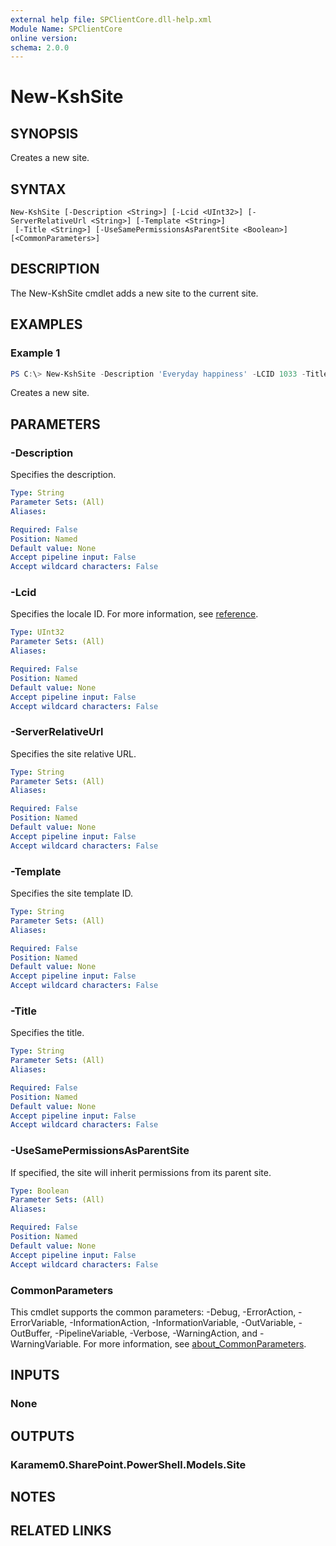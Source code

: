 ```yaml
---
external help file: SPClientCore.dll-help.xml
Module Name: SPClientCore
online version:
schema: 2.0.0
---
```


# New-KshSite

## SYNOPSIS
Creates a new site.

## SYNTAX

```
New-KshSite [-Description <String>] [-Lcid <UInt32>] [-ServerRelativeUrl <String>] [-Template <String>]
 [-Title <String>] [-UseSamePermissionsAsParentSite <Boolean>] [<CommonParameters>]
```

## DESCRIPTION
The New-KshSite cmdlet adds a new site to the current site.

## EXAMPLES

### Example 1
```powershell
PS C:\> New-KshSite -Description 'Everyday happiness' -LCID 1033 -Title 'Blog' -Url 'blog' -UseSamePermissionsAsParentSite $true -Template 'BLOG#0'
```

Creates a new site.

## PARAMETERS

### -Description
Specifies the description.

```yaml
Type: String
Parameter Sets: (All)
Aliases:

Required: False
Position: Named
Default value: None
Accept pipeline input: False
Accept wildcard characters: False
```

### -Lcid
Specifies the locale ID.
For more information, see [reference](https://docs.microsoft.com/ja-jp/openspecs/windows_protocols/ms-lcid/70feba9f-294e-491e-b6eb-56532684c37f).

```yaml
Type: UInt32
Parameter Sets: (All)
Aliases:

Required: False
Position: Named
Default value: None
Accept pipeline input: False
Accept wildcard characters: False
```

### -ServerRelativeUrl
Specifies the site relative URL.

```yaml
Type: String
Parameter Sets: (All)
Aliases:

Required: False
Position: Named
Default value: None
Accept pipeline input: False
Accept wildcard characters: False
```

### -Template
Specifies the site template ID.

```yaml
Type: String
Parameter Sets: (All)
Aliases:

Required: False
Position: Named
Default value: None
Accept pipeline input: False
Accept wildcard characters: False
```

### -Title
Specifies the title.

```yaml
Type: String
Parameter Sets: (All)
Aliases:

Required: False
Position: Named
Default value: None
Accept pipeline input: False
Accept wildcard characters: False
```

### -UseSamePermissionsAsParentSite
If specified, the site will inherit permissions from its parent site.

```yaml
Type: Boolean
Parameter Sets: (All)
Aliases:

Required: False
Position: Named
Default value: None
Accept pipeline input: False
Accept wildcard characters: False
```

### CommonParameters
This cmdlet supports the common parameters: -Debug, -ErrorAction, -ErrorVariable, -InformationAction, -InformationVariable, -OutVariable, -OutBuffer, -PipelineVariable, -Verbose, -WarningAction, and -WarningVariable. For more information, see [about_CommonParameters](http://go.microsoft.com/fwlink/?LinkID=113216).

## INPUTS

### None

## OUTPUTS

### Karamem0.SharePoint.PowerShell.Models.Site

## NOTES

## RELATED LINKS

